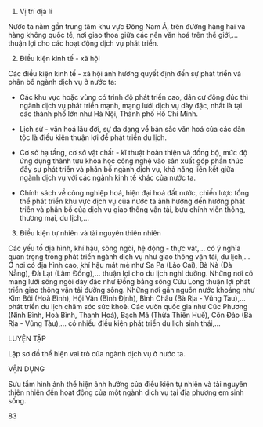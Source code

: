 1. Vị trí địa lí

Nước ta nằm gần trung tâm khu vực Đông Nam Á, trên đường hàng hải và hàng không quốc tế, nơi giao thoa giữa các nền văn hoá trên thế giới,... thuận lợi cho các hoạt động dịch vụ phát triển.

2. Điều kiện kinh tế - xã hội

Các điều kiện kinh tế - xã hội ảnh hưởng quyết định đến sự phát triển và phân bố ngành dịch vụ ở nước ta:

- Các khu vực hoặc vùng có trình độ phát triển cao, dân cư đông đúc thì ngành dịch vụ phát triển mạnh, mạng lưới dịch vụ dày đặc, nhất là tại các thành phố lớn như Hà Nội, Thành phố Hồ Chí Minh.

- Lịch sử - văn hoá lâu đời, sự đa dạng về bản sắc văn hoá của các dân tộc là điều kiện thuận lợi để phát triển du lịch.

- Cơ sở hạ tầng, cơ sở vật chất - kĩ thuật hoàn thiện và đồng bộ, mức độ ứng dụng thành tựu khoa học công nghệ vào sản xuất góp phần thúc đẩy sự phát triển và phân bố ngành dịch vụ, khả năng liên kết giữa ngành dịch vụ với các ngành kinh tế khác của nước ta.

- Chính sách về công nghiệp hoá, hiện đại hoá đất nước, chiến lược tổng thể phát triển khu vực dịch vụ của nước ta ảnh hưởng đến hướng phát triển và phân bố của dịch vụ giao thông vận tải, bưu chính viễn thông, thương mại, du lịch,...

3. Điều kiện tự nhiên và tài nguyên thiên nhiên

Các yếu tố địa hình, khí hậu, sông ngòi, hệ động - thực vật,... có ý nghĩa quan trọng trong phát triển ngành dịch vụ như giao thông vận tải, du lịch,... Ở nơi có địa hình cao, khí hậu mát mẻ như Sa Pa (Lào Cai), Bà Nà (Đà Nẵng), Đà Lạt (Lâm Đồng),... thuận lợi cho du lịch nghỉ dưỡng. Những nơi có mạng lưới sông ngòi dày đặc như Đồng bằng sông Cửu Long thuận lợi phát triển giao thông vận tải đường sông. Những nơi gần nguồn nước khoáng như Kim Bôi (Hoà Bình), Hội Vân (Bình Định), Bình Châu (Bà Rịa - Vũng Tàu),... phát triển du lịch chăm sóc sức khoẻ. Các vườn quốc gia như Cúc Phương (Ninh Bình, Hoà Bình, Thanh Hoá), Bạch Mã (Thừa Thiên Huế), Côn Đảo (Bà Rịa - Vũng Tàu),... có nhiều điều kiện phát triển du lịch sinh thái,...

LUYỆN TẬP

Lập sơ đồ thể hiện vai trò của ngành dịch vụ ở nước ta.

VẬN DỤNG

Sưu tầm hình ảnh thể hiện ảnh hưởng của điều kiện tự nhiên và tài nguyên thiên nhiên đến hoạt động của một ngành dịch vụ tại địa phương em sinh sống.

83